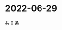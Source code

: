 # 2022-06-29

共 0 条

<!-- BEGIN WEIBO -->
<!-- 最后更新时间 Wed Jun 29 2022 18:18:50 GMT+0800 (China Standard Time) -->

<!-- END WEIBO -->
